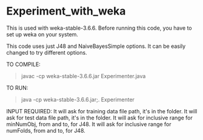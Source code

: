 # Experiment_with_weka

This is used with weka-stable-3.6.6. Before running this code, you have to set up weka on your system.

This code uses just J48 and NaiveBayesSimple options. It can be easily changed to try different options.

TO COMPILE:
>javac -cp weka-stable-3.6.6.jar Experimenter.java

TO RUN:
>java -cp weka-stable-3.6.6.jar;. Experimenter


INPUT REQUIRED:
It will ask for training data file path, it's in the folder.
It will ask for test data file path, it's in the folder.
It will ask for inclusive range for minNumObj, from and to, for J48.
It will ask for inclusive range for numFolds, from and to, for J48.
